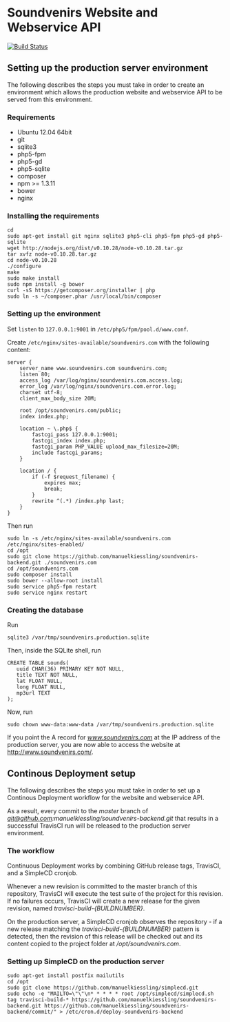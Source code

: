 # Soundvenirs Website and Webservice API

[![Build Status](https://travis-ci.org/manuelkiessling/soundvenirs-backend.png?branch=master)](https://travis-ci.org/manuelkiessling/soundvenirs-backend)

## Setting up the production server environment

The following describes the steps you must take in order to create an environment which allows the production website
and webservice API to be served from this environment.

### Requirements

* Ubuntu 12.04 64bit
* git
* sqlite3
* php5-fpm
* php5-gd
* php5-sqlite
* composer
* npm >= 1.3.11
* bower
* nginx

### Installing the requirements

    cd
    sudo apt-get install git nginx sqlite3 php5-cli php5-fpm php5-gd php5-sqlite
    wget http://nodejs.org/dist/v0.10.28/node-v0.10.28.tar.gz
    tar xvfz node-v0.10.28.tar.gz
    cd node-v0.10.28
    ./configure
    make
    sudo make install
    sudo npm install -g bower
    curl -sS https://getcomposer.org/installer | php
    sudo ln -s ~/composer.phar /usr/local/bin/composer

### Setting up the environment

Set `listen` to `127.0.0.1:9001` in `/etc/php5/fpm/pool.d/www.conf`.

Create `/etc/nginx/sites-available/soundvenirs.com` with the following content:

    server {
        server_name www.soundvenirs.com soundvenirs.com;
        listen 80;
        access_log /var/log/nginx/soundvenirs.com.access.log;
        error_log /var/log/nginx/soundvenirs.com.error.log;
        charset utf-8;
        client_max_body_size 20M;
    
        root /opt/soundvenirs.com/public;
        index index.php;
    
        location ~ \.php$ {
            fastcgi_pass 127.0.0.1:9001;
            fastcgi_index index.php;
            fastcgi_param PHP_VALUE upload_max_filesize=20M;
            include fastcgi_params;
        }
    
        location / {
            if (-f $request_filename) {
                expires max;
                break;
            }
            rewrite ^(.*) /index.php last;
        }
    }

Then run

    sudo ln -s /etc/nginx/sites-available/soundvenirs.com /etc/nginx/sites-enabled/
    cd /opt
    sudo git clone https://github.com/manuelkiessling/soundvenirs-backend.git ./soundvenirs.com
    cd /opt/soundvenirs.com
    sudo composer install
    sudo bower --allow-root install
    sudo service php5-fpm restart
    sudo service nginx restart

### Creating the database

Run

    sqlite3 /var/tmp/soundvenirs.production.sqlite

Then, inside the SQLite shell, run

    CREATE TABLE sounds(
       uuid CHAR(36) PRIMARY KEY NOT NULL,
       title TEXT NOT NULL,
       lat FLOAT NULL,
       long FLOAT NULL,
       mp3url TEXT
    );

Now, run

    sudo chown www-data:www-data /var/tmp/soundvenirs.production.sqlite

If you point the A record for *www.soundvenirs.com* at the IP address of the production server, you are now able to
access the website at http://www.soundvenirs.com/.


## Continous Deployment setup

The following describes the steps you must take in order to set up a Continous Deployment workflow for the website and
webservice API.

As a result, every commit to the *master* branch of *git@github.com:manuelkiessling/soundvenirs-backend.git* that
results in a successful TravisCI run will be released to the production server environment.

### The workflow

Continuous Deployment works by combining GitHub release tags, TravisCI, and a SimpleCD cronjob.

Whenever a new revision is committed to the master branch of this repository, TravisCI will execute the test suite of
the project for this revision. If no failures occurs, TravisCI will create a new release for the given revision, named
*travisci-build-{BUILDNUMBER}*.

On the production server, a SimpleCD cronjob observes the repository - if a new release matching the
*travisci-build-{BUILDNUMBER}* pattern is detected, then the revision of this release will be checked out and its
content copied to the project folder at */opt/soundvenirs.com*.

### Setting up SimpleCD on the production server

    sudo apt-get install postfix mailutils
    cd /opt
    sudo git clone https://github.com/manuelkiessling/simplecd.git
    sudo echo -e "MAILTO=\"\"\n* * * * * root /opt/simplecd/simplecd.sh tag travisci-build-* https://github.com/manuelkiessling/soundvenirs-backend.git https://github.com/manuelkiessling/soundvenirs-backend/commit/" > /etc/cron.d/deploy-soundvenirs-backend
